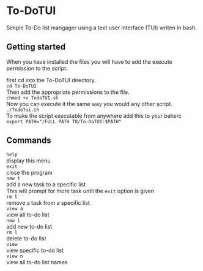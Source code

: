 # To-DoTUI
Simple To-Do list mangager using a text user interface (TUI) writen in bash.
## Getting started
When you have installed the files you will have to add the execute permission to the script. <br>

first cd into the To-DoTUI directory.<br>
`cd To-DoTUI`<br>
Then add the appropriate permissions to the file. <br>
`chmod +x TodoTUI.sh`<br>
Now you can execute it the same way you would any other script. <br>
`./TodoTui.sh`<br>
To make the script executable from anywhere add this to your bahsrc
`export PATH="/FULL PATH TO/To-DoTUI:$PATH"`

## Commands
`help`<br>
    display this menu<br>
`exit`<br>
    close the program<br>
`new t`<br>
    add a new task to a specific list<br>
    This will prompt for more task until the `exit` option is given<br>
`rm t`<br>
    remove a task from a specific list<br>
`view a`<br>
    view all to-do list<br>
`new l`<br>
    add new to-do list<br>
`rm l`<br>
    delete to-do list<br>
`view`<br>
    view specific to-do list<br>
`view n`<br>
    view all to-do list names<br>
